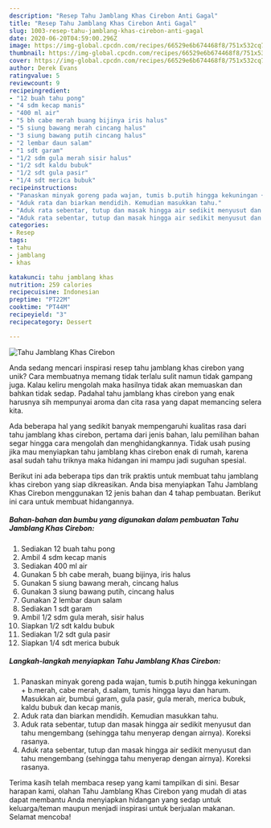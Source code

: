 ```yaml
---
description: "Resep Tahu Jamblang Khas Cirebon Anti Gagal"
title: "Resep Tahu Jamblang Khas Cirebon Anti Gagal"
slug: 1003-resep-tahu-jamblang-khas-cirebon-anti-gagal
date: 2020-06-20T04:59:00.296Z
image: https://img-global.cpcdn.com/recipes/66529e6b674468f8/751x532cq70/tahu-jamblang-khas-cirebon-foto-resep-utama.jpg
thumbnail: https://img-global.cpcdn.com/recipes/66529e6b674468f8/751x532cq70/tahu-jamblang-khas-cirebon-foto-resep-utama.jpg
cover: https://img-global.cpcdn.com/recipes/66529e6b674468f8/751x532cq70/tahu-jamblang-khas-cirebon-foto-resep-utama.jpg
author: Derek Evans
ratingvalue: 5
reviewcount: 9
recipeingredient:
- "12 buah tahu pong"
- "4 sdm kecap manis"
- "400 ml air"
- "5 bh cabe merah buang bijinya iris halus"
- "5 siung bawang merah cincang halus"
- "3 siung bawang putih cincang halus"
- "2 lembar daun salam"
- "1 sdt garam"
- "1/2 sdm gula merah sisir halus"
- "1/2 sdt kaldu bubuk"
- "1/2 sdt gula pasir"
- "1/4 sdt merica bubuk"
recipeinstructions:
- "Panaskan minyak goreng pada wajan, tumis b.putih hingga kekuningan + b.merah, cabe merah, d.salam, tumis hingga layu dan harum. Masukkan air, bumbui garam, gula pasir, gula merah, merica bubuk, kaldu bubuk dan kecap manis,"
- "Aduk rata dan biarkan mendidih. Kemudian masukkan tahu."
- "Aduk rata sebentar, tutup dan masak hingga air sedikit menyusut dan tahu mengembang (sehingga tahu menyerap dengan airnya). Koreksi rasanya."
- "Aduk rata sebentar, tutup dan masak hingga air sedikit menyusut dan tahu mengembang (sehingga tahu menyerap dengan airnya). Koreksi rasanya."
categories:
- Resep
tags:
- tahu
- jamblang
- khas

katakunci: tahu jamblang khas 
nutrition: 259 calories
recipecuisine: Indonesian
preptime: "PT22M"
cooktime: "PT44M"
recipeyield: "3"
recipecategory: Dessert

---
```



![Tahu Jamblang Khas Cirebon](https://img-global.cpcdn.com/recipes/66529e6b674468f8/751x532cq70/tahu-jamblang-khas-cirebon-foto-resep-utama.jpg)

Anda sedang mencari inspirasi resep tahu jamblang khas cirebon yang unik? Cara membuatnya memang tidak terlalu sulit namun tidak gampang juga. Kalau keliru mengolah maka hasilnya tidak akan memuaskan dan bahkan tidak sedap. Padahal tahu jamblang khas cirebon yang enak harusnya sih mempunyai aroma dan cita rasa yang dapat memancing selera kita.



Ada beberapa hal yang sedikit banyak mempengaruhi kualitas rasa dari tahu jamblang khas cirebon, pertama dari jenis bahan, lalu pemilihan bahan segar hingga cara mengolah dan menghidangkannya. Tidak usah pusing jika mau menyiapkan tahu jamblang khas cirebon enak di rumah, karena asal sudah tahu triknya maka hidangan ini mampu jadi suguhan spesial.


Berikut ini ada beberapa tips dan trik praktis untuk membuat tahu jamblang khas cirebon yang siap dikreasikan. Anda bisa menyiapkan Tahu Jamblang Khas Cirebon menggunakan 12 jenis bahan dan 4 tahap pembuatan. Berikut ini cara untuk membuat hidangannya.

<!--inarticleads1-->

##### Bahan-bahan dan bumbu yang digunakan dalam pembuatan Tahu Jamblang Khas Cirebon:

1. Sediakan 12 buah tahu pong
1. Ambil 4 sdm kecap manis
1. Sediakan 400 ml air
1. Gunakan 5 bh cabe merah, buang bijinya, iris halus
1. Gunakan 5 siung bawang merah, cincang halus
1. Gunakan 3 siung bawang putih, cincang halus
1. Gunakan 2 lembar daun salam
1. Sediakan 1 sdt garam
1. Ambil 1/2 sdm gula merah, sisir halus
1. Siapkan 1/2 sdt kaldu bubuk
1. Sediakan 1/2 sdt gula pasir
1. Siapkan 1/4 sdt merica bubuk




<!--inarticleads2-->

##### Langkah-langkah menyiapkan Tahu Jamblang Khas Cirebon:

1. Panaskan minyak goreng pada wajan, tumis b.putih hingga kekuningan + b.merah, cabe merah, d.salam, tumis hingga layu dan harum. Masukkan air, bumbui garam, gula pasir, gula merah, merica bubuk, kaldu bubuk dan kecap manis,
1. Aduk rata dan biarkan mendidih. Kemudian masukkan tahu.
1. Aduk rata sebentar, tutup dan masak hingga air sedikit menyusut dan tahu mengembang (sehingga tahu menyerap dengan airnya). Koreksi rasanya.
1. Aduk rata sebentar, tutup dan masak hingga air sedikit menyusut dan tahu mengembang (sehingga tahu menyerap dengan airnya). Koreksi rasanya.




Terima kasih telah membaca resep yang kami tampilkan di sini. Besar harapan kami, olahan Tahu Jamblang Khas Cirebon yang mudah di atas dapat membantu Anda menyiapkan hidangan yang sedap untuk keluarga/teman maupun menjadi inspirasi untuk berjualan makanan. Selamat mencoba!
